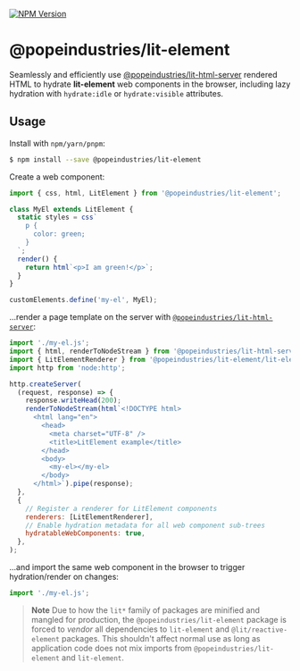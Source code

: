 [![NPM Version](https://img.shields.io/npm/v/@popeindustries/lit-element.svg?style=flat)](https://npmjs.org/package/@popeindustries/lit-element)

# @popeindustries/lit-element

Seamlessly and efficiently use [@popeindustries/lit-html-server](https://github.com/popeindustries/lit/tree/main/packages/lit-html-server/) rendered HTML to hydrate **lit-element** web components in the browser, including lazy hydration with `hydrate:idle` or `hydrate:visible` attributes.

## Usage

Install with `npm/yarn/pnpm`:

```bash
$ npm install --save @popeindustries/lit-element
```

Create a web component:

```js
import { css, html, LitElement } from '@popeindustries/lit-element';

class MyEl extends LitElement {
  static styles = css`
    p {
      color: green;
    }
  `;
  render() {
    return html`<p>I am green!</p>`;
  }
}

customElements.define('my-el', MyEl);
```

...render a page template on the server with [`@popeindustries/lit-html-server`](https://github.com/popeindustries/lit/tree/main/packages/lit-html-server/):

```js
import './my-el.js';
import { html, renderToNodeStream } from '@popeindustries/lit-html-server';
import { LitElementRenderer } from '@popeindustries/lit-element/lit-element-renderer.js';
import http from 'node:http';

http.createServer(
  (request, response) => {
    response.writeHead(200);
    renderToNodeStream(html`<!DOCTYPE html>
      <html lang="en">
        <head>
          <meta charset="UTF-8" />
          <title>LitElement example</title>
        </head>
        <body>
          <my-el></my-el>
        </body>
      </html>`).pipe(response);
  },
  {
    // Register a renderer for LitElement components
    renderers: [LitElementRenderer],
    // Enable hydration metadata for all web component sub-trees
    hydratableWebComponents: true,
  },
);
```

...and import the same web component in the browser to trigger hydration/render on changes:

```js
import './my-el.js';
```

> **Note**
> Due to how the `lit*` family of packages are minified and mangled for production, the `@popeindustries/lit-element` package is forced to _vendor_ all dependencies to `lit-element` and `@lit/reactive-element` packages. This shouldn't affect normal use as long as application code does not mix imports from `@popeindustries/lit-element` and `lit-element`.
